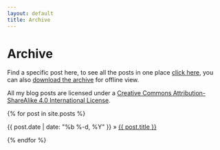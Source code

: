 ```yaml
---
layout: default
title: Archive
---
```


# Archive

Find a specific post here, to see all the posts in one place [click here](all.md), you can also [download the archive][dl] for offline view.

All my blog posts are licensed under a [Creative Commons Attribution-ShareAlike 4.0 International License][l].


[l]: https://creativecommons.org/licenses/by-sa/4.0/

{% for post in site.posts %}

<div>
  {{ post.date | date: "%b %-d, %Y" }}
    »
  <span class='post-title'>
    <a href="{{ site.path }}{{ post.url }}">{{ post.title }}</a>
  </span>
</div>

{% endfor %}

[dl]: https://github.com/alex-esc/posts/archive/master.zip